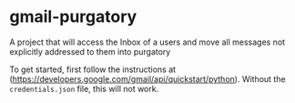# gmail-purgatory
A project that will access the Inbox of a users and move all messages not explicitly addressed to them into purgatory

To get started, first follow the instructions at (https://developers.google.com/gmail/api/quickstart/python). 
Without the `credentials.json` file, this will not work.
